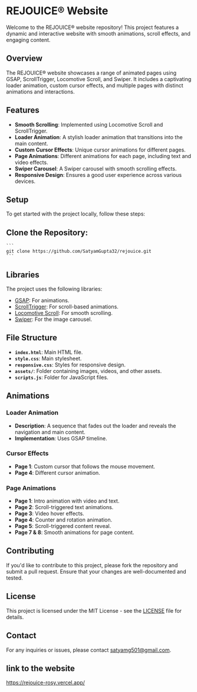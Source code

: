 ﻿# REJOUICE® Website

Welcome to the REJOUICE® website repository! This project features a dynamic and interactive website with smooth animations, scroll effects, and engaging content.

## Overview

The REJOUICE® website showcases a range of animated pages using GSAP, ScrollTrigger, Locomotive Scroll, and Swiper. It includes a captivating loader animation, custom cursor effects, and multiple pages with distinct animations and interactions.

## Features

- **Smooth Scrolling**: Implemented using Locomotive Scroll and ScrollTrigger.
- **Loader Animation**: A stylish loader animation that transitions into the main content.
- **Custom Cursor Effects**: Unique cursor animations for different pages.
- **Page Animations**: Different animations for each page, including text and video effects.
- **Swiper Carousel**: A Swiper carousel with smooth scrolling effects.
- **Responsive Design**: Ensures a good user experience across various devices.

## Setup

To get started with the project locally, follow these steps:

## Clone the Repository:
    ```
    git clone https://github.com/SatyamGupta32/rejouice.git
    ```
## Libraries

The project uses the following libraries:

- [GSAP](https://greensock.com/gsap/): For animations.
- [ScrollTrigger](https://greensock.com/scrolltrigger/): For scroll-based animations.
- [Locomotive Scroll](https://locomotivemtl.github.io/locomotive-scroll/): For smooth scrolling.
- [Swiper](https://swiperjs.com/): For the image carousel.

## File Structure

- **`index.html`**: Main HTML file.
- **`style.css`**: Main stylesheet.
- **`responsive.css`**: Styles for responsive design.
- **`assets/`**: Folder containing images, videos, and other assets.
- **`scripts.js`**: Folder for JavaScript files.

## Animations

### Loader Animation

- **Description**: A sequence that fades out the loader and reveals the navigation and main content.
- **Implementation**: Uses GSAP timeline.

### Cursor Effects

- **Page 1**: Custom cursor that follows the mouse movement.
- **Page 4**: Different cursor animation.

### Page Animations

- **Page 1**: Intro animation with video and text.
- **Page 2**: Scroll-triggered text animations.
- **Page 3**: Video hover effects.
- **Page 4**: Counter and rotation animation.
- **Page 5**: Scroll-triggered content reveal.
- **Page 7 & 8**: Smooth animations for page content.

## Contributing

If you'd like to contribute to this project, please fork the repository and submit a pull request. Ensure that your changes are well-documented and tested.

## License

This project is licensed under the MIT License - see the [LICENSE](LICENSE) file for details.

## Contact

For any inquiries or issues, please contact [satyamg501@gmail.com](mailto:your-email@example.com).

## link to the website
https://rejouice-rosy.vercel.app/
